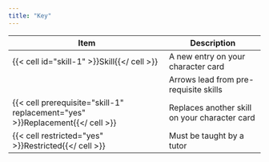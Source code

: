```yaml
---
title: "Key"
---
```


|Item|Description|
|----|-----------|
|{{< cell id="skill-1" >}}Skill{{</ cell >}}|A new entry on your character card|
||Arrows lead from pre-requisite skills|
|{{< cell prerequisite="skill-1" replacement="yes" >}}Replacement{{</ cell >}}|Replaces another skill on your character card|
|{{< cell restricted="yes" >}}Restricted{{</ cell >}}|Must be taught by a tutor|
